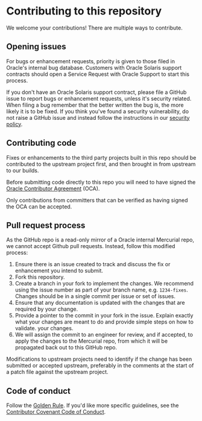 # Contributing to this repository

We welcome your contributions! There are multiple ways to contribute.

## Opening issues

For bugs or enhancement requests, priority is given to those filed
in Oracle's internal bug database.  Customers with Oracle Solaris support
contracts should open a Service Request with Oracle Support to start
this process.

If you don't have an Oracle Solaris support contract, please file a GitHub
issue to report bugs or enhancement requests, unless it's security related.
When filing a bug remember that the better written the bug is,
the more likely it is to be fixed. If you think you've found a security
vulnerability, do not raise a GitHub issue and instead follow the instructions
in our [security policy](./SECURITY.md).

## Contributing code

Fixes or enhancements to the third party projects built in this repo should
be contributed to the upstream project first, and then brought in from
upstream to our builds.

Before submitting code directly to this repo you will need to have signed the
[Oracle Contributor Agreement][OCA] (OCA).

Only contributions from committers that can be verified
as having signed the OCA can be accepted.

## Pull request process

As the GitHub repo is a read-only mirror of a Oracle internal Mercurial repo,
we cannot accept Github pull requests.  Instead, follow this modified process:

1. Ensure there is an issue created to track and discuss the fix or enhancement
   you intend to submit.
2. Fork this repository.
3. Create a branch in your fork to implement the changes. We recommend using
   the issue number as part of your branch name, e.g. `1234-fixes`.
   Changes should be in a single commit per issue or set of issues.
4. Ensure that any documentation is updated with the changes that are required
   by your change.
5. Provide a pointer to the commit in your fork in the issue. Explain exactly
   what your changes are meant to do and provide simple steps on how to validate.
   your changes.
6. We will assign the commit to an engineer for review, and if accepted,
   to apply the changes to the Mercurial repo, from which it will be
   propagated back out to this GitHub repo.

Modifications to upstream projects need to identify if the change has been
submitted or accepted upstream, preferably in the comments at the start of
a patch file against the upstream project.

## Code of conduct

Follow the [Golden Rule](https://en.wikipedia.org/wiki/Golden_Rule). If you'd
like more specific guidelines, see the [Contributor Covenant Code of Conduct][COC].

[OCA]: https://oca.opensource.oracle.com
[COC]: https://www.contributor-covenant.org/version/1/4/code-of-conduct/
